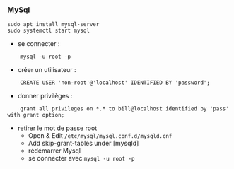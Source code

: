 ### MySql
```
sudo apt install mysql-server
sudo systemctl start mysql
```
- se connecter :
```
	mysql -u root -p
```
- créer un utilisateur : 
```
	CREATE USER 'non-root'@'localhost' IDENTIFIED BY 'password';
```	
- donner privilèges :
```
	grant all privileges on *.* to bill@localhost identified by 'pass' with grant option;
```
- retirer le mot de passe root
    - Open & Edit ```/etc/mysql/mysql.conf.d/mysqld.cnf```
    - Add skip-grant-tables under [mysqld]
    - rédémarrer Mysql
    - se connecter avec ``` mysql -u root -p ```
